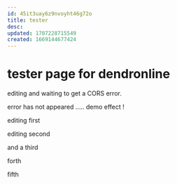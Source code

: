 ```yaml
---
id: 45it3uay6z9nvoyht46g72o
title: tester
desc: 
updated: 1707228715549
created: 1669144677424
---
```

# tester page for dendronline

editing and waiting to get a CORS error.

error has not appeared ..... demo effect ! 

editing first

editing second

and a third 

forth

fifth
